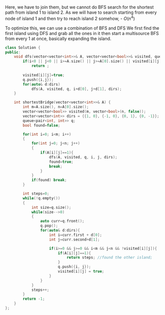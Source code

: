 Here, we have to join them, but we cannot do BFS search for the  shortest path from island 1 to island 2.
As we will have to search starting from every node of island 1 and then try to reach island 2 somehow, - $O(n^4)$ 

To optimize this, we can use a combination of BFS and DFS 
We first find the first island using DFS and grab all the ones in it then start a multisource BFS from every 1 at once, basically expanding the island.

```C++
class Solution {
public:
    void dfs(vector<vector<int>>& A, vector<vector<bool>>& visited, queue<pair<int, int>>& q, int i, int j, vector<vector<int>>& dirs) {
        if(i<0 || j<0 || i>=A.size() || j>=A[0].size() || visited[i][j] || A[i][j] == 0)
            return ;
        
        visited[i][j]=true;
        q.push({i,j});
        for(auto& d:dirs)
            dfs(A, visited, q, i+d[0], j+d[1], dirs);
    }

    int shortestBridge(vector<vector<int>>& A) {
        int m=A.size(), n=A[0].size();
        vector<vector<bool>> visited(m, vector<bool>(n, false));
        vector<vector<int>> dirs = {{1, 0}, {-1, 0}, {0, 1}, {0, -1}};
        queue<pair<int, int>> q;
        bool found=false;

        for(int i=0; i<m; i++)
        {
            for(int j=0; j<n; j++)
            {
                if(A[i][j]==1){
                    dfs(A, visited, q, i, j, dirs);
                    found=true;
                    break;
                }
            }
            if(found) break;
        }

        int steps=0;
        while(!q.empty())
        {
            int size=q.size();
            while(size-->0)
            {
                auto curr=q.front();
                q.pop();
                for(auto& d:dirs){
                    int i=curr.first + d[0];
                    int j=curr.second+d[1];

                    if(i>=0 && j>=0 && i<m && j<n && !visited[i][j]){
                        if(A[i][j]==1){
                            return steps; //found the other island;
                        }
                        q.push({i, j});
                        visited[i][j] = true;
                    }
                }
            }
            steps++;
        }
        return -1;
    }
};
```

